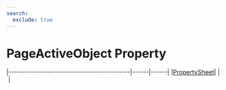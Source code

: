 ```yaml
---
search:
  exclude: true
---
```


<h1 class="heading"><span class="name">PageActiveObject Property</span></h1>

|--------------------------------------------|------|------|
|[PropertySheet](../objects/propertysheet.md)|&nbsp;|&nbsp;|

